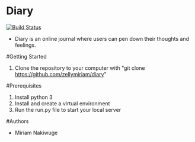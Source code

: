 # Diary

[![Build Status](https://travis-ci.com/zellymiriam/diary.svg?branch=test)](https://travis-ci.com/zellymiriam/diary)

- Diary is an online journal where users can pen down their thoughts and feelings.

#Getting Started

1. Clone the repository to your computer with 
"git clone  https://github.com/zellymiriam/diary"


#Prerequisites

1. Install python 3
2. Install and create a virtual environment
3. Run the run.py file to start your local server




#Authors

- Miriam Nakiwuge 


